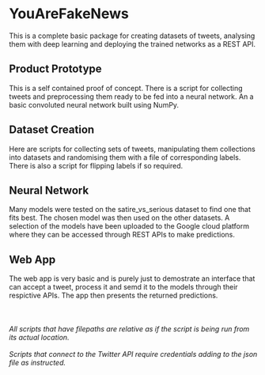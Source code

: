# YouAreFakeNews #

This is a complete basic package for creating datasets of tweets, analysing 
them with deep learning and deploying the trained networks as a REST API.

## Product Prototype ##

This is a self contained proof of concept. There is a script for collecting 
tweets and preprocessing them ready to be fed into a neural network.  An a
basic convoluted neural network built using NumPy.

## Dataset Creation ##

Here are scripts for collecting sets of tweets, manipulating them
collections into datasets and randomising them with a file of corresponding
labels.  There is also a script for flipping labels if so required.

## Neural Network ##

Many models were tested on the satire_vs_serious dataset to find one that fits 
best.  The chosen model was then used on the other datasets.  A selection of 
the models have been uploaded to the Google cloud platform where they can be 
accessed through REST APIs to make predictions.

## Web App ##

The web app is very basic and is purely just to demostrate an interface that
can accept a tweet, process it and semd it to the models through their 
respictive APIs.  The app then presents the returned predictions.
<br/><br/><br/><br/>
*All scripts that have filepaths are relative as if the script is being run 
from its actual location.<br/><br/>Scripts that connect to the Twitter API 
require credentials adding to the json file as instructed.*
